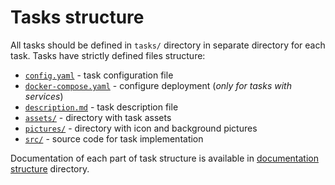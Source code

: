 # Tasks structure

All tasks should be defined in `tasks/` directory in separate directory for each task.
Tasks have strictly defined files structure:
- [`config.yaml`](structure/config.md) - task configuration file
- [`docker-compose.yaml`](structure/description.md) - configure deployment (*only for tasks with services*)
- [`description.md`](structure/description.md) - task description file
- [`assets/`](structure/assets.md) - directory with task assets
- [`pictures/`](structure/pictures.md) - directory with icon and background pictures
- [`src/`](structure/src.md) - source code for task implementation

Documentation of each part of task structure is available in [documentation structure](structure/) directory.
